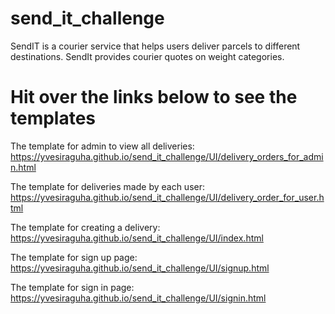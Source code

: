 # send_it_challenge
SendIT is a courier service that helps users deliver parcels to different destinations. SendIt provides courier quotes on weight categories. 

# Hit over the links below to see the templates 

The template for admin to view all deliveries:
https://yvesiraguha.github.io/send_it_challenge/UI/delivery_orders_for_admin.html

The template for deliveries made by each user:
https://yvesiraguha.github.io/send_it_challenge/UI/delivery_order_for_user.html 

The template for creating a delivery:
https://yvesiraguha.github.io/send_it_challenge/UI/index.html 

The template for sign up page:
https://yvesiraguha.github.io/send_it_challenge/UI/signup.html

The template for sign in page: 
https://yvesiraguha.github.io/send_it_challenge/UI/signin.html
